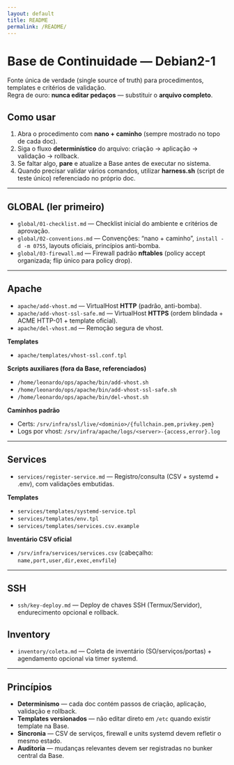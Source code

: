 ```yaml
---
layout: default
title: README
permalink: /README/
---
```

# Base de Continuidade — Debian2-1

Fonte única de verdade (single source of truth) para procedimentos, templates e critérios de validação.  
Regra de ouro: **nunca editar pedaços** — substituir o **arquivo completo**.

## Como usar
1) Abra o procedimento com **nano + caminho** (sempre mostrado no topo de cada doc).  
2) Siga o fluxo **determinístico** do arquivo: criação → aplicação → validação → rollback.  
3) Se faltar algo, **pare** e atualize a Base antes de executar no sistema.  
4) Quando precisar validar vários comandos, utilizar **harness.sh** (script de teste único) referenciado no próprio doc.

---

## GLOBAL (ler primeiro)
- `global/01-checklist.md` — Checklist inicial do ambiente e critérios de aprovação.
- `global/02-conventions.md` — Convenções: “nano + caminho”, `install -d -m 0755`, layouts oficiais, princípios anti-bomba.
- `global/03-firewall.md` — Firewall padrão **nftables** (policy accept organizada; flip único para policy drop).

---

## Apache
- `apache/add-vhost.md` — VirtualHost **HTTP** (padrão, anti-bomba).
- `apache/add-vhost-ssl-safe.md` — VirtualHost **HTTPS** (ordem blindada + ACME HTTP-01 + template oficial).
- `apache/del-vhost.md` — Remoção segura de vhost.

**Templates**
- `apache/templates/vhost-ssl.conf.tpl`

**Scripts auxiliares (fora da Base, referenciados)**
- `/home/leonardo/ops/apache/bin/add-vhost.sh`
- `/home/leonardo/ops/apache/bin/add-vhost-ssl-safe.sh`
- `/home/leonardo/ops/apache/bin/del-vhost.sh`

**Caminhos padrão**
- Certs: `/srv/infra/ssl/live/<dominio>/{fullchain.pem,privkey.pem}`
- Logs por vhost: `/srv/infra/apache/logs/<server>-{access,error}.log`

---

## Services
- `services/register-service.md` — Registro/consulta (CSV + systemd + .env), com validações embutidas.

**Templates**
- `services/templates/systemd-service.tpl`
- `services/templates/env.tpl`
- `services/templates/services.csv.example`

**Inventário CSV oficial**
- `/srv/infra/services/services.csv`  (cabeçalho: `name,port,user,dir,exec,envfile`)

---

## SSH
- `ssh/key-deploy.md` — Deploy de chaves SSH (Termux/Servidor), endurecimento opcional e rollback.

## Inventory
- `inventory/coleta.md` — Coleta de inventário (SO/serviços/portas) + agendamento opcional via timer systemd.

---

## Princípios
- **Determinismo** — cada doc contém passos de criação, aplicação, validação e rollback.  
- **Templates versionados** — não editar direto em `/etc` quando existir template na Base.  
- **Sincronia** — CSV de serviços, firewall e units systemd devem refletir o mesmo estado.  
- **Auditoria** — mudanças relevantes devem ser registradas no bunker central da Base.
